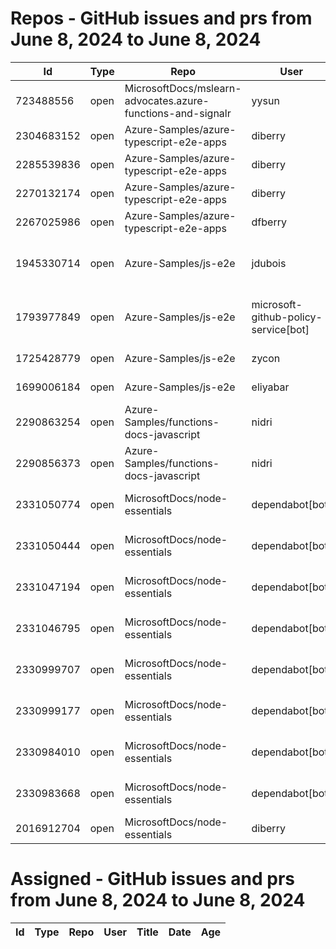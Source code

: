 # Repos - GitHub issues and prs from June 8, 2024 to June 8, 2024
|Id|Type|Repo|User|Title|Date|Age|
|--|--|--|--|--|--|--|
|723488556|open|MicrosoftDocs/mslearn-advocates.azure-functions-and-signalr|yysun| [connection.send vs axios](https://api.github.com/repos/MicrosoftDocs/mslearn-advocates.azure-functions-and-signalr/issues/16)|2020-10-16T19:42:14Z|1331|
|2304683152|open|Azure-Samples/azure-typescript-e2e-apps|diberry| [README updates](https://api.github.com/repos/Azure-Samples/azure-typescript-e2e-apps/issues/66)|2024-05-19T16:20:09Z|20|
|2285539836|open|Azure-Samples/azure-typescript-e2e-apps|diberry| [Azure SQL quickstarts](https://api.github.com/repos/Azure-Samples/azure-typescript-e2e-apps/issues/64)|2024-05-08T12:58:54Z|31|
|2270132174|open|Azure-Samples/azure-typescript-e2e-apps|diberry| [Assistant function call](https://api.github.com/repos/Azure-Samples/azure-typescript-e2e-apps/issues/63)|2024-04-29T22:58:49Z|40|
|2267025986|open|Azure-Samples/azure-typescript-e2e-apps|dfberry| [Convert eslintignore to eslint "ignores" property](https://api.github.com/repos/Azure-Samples/azure-typescript-e2e-apps/issues/62)|2024-04-27T13:52:38Z|42|
|1945330714|open|Azure-Samples/js-e2e|jdubois| [This repo doesn't meet the "durable ownership minimums" for Microsoft compliance](https://api.github.com/repos/Azure-Samples/js-e2e/issues/55)|2023-10-16T14:19:48Z|236|
|1793977849|open|Azure-Samples/js-e2e|microsoft-github-policy-service[bot]| [FabricBot: Onboarding to GitOps.ResourceManagement because of FabricBot decommissioning](https://api.github.com/repos/Azure-Samples/js-e2e/issues/54)|2023-07-07T18:01:49Z|337|
|1725428779|open|Azure-Samples/js-e2e|zycon| [Method changed to beginStart](https://api.github.com/repos/Azure-Samples/js-e2e/issues/53)|2023-05-25T09:20:31Z|380|
|1699006184|open|Azure-Samples/js-e2e|eliyabar| [Update create-vm.js](https://api.github.com/repos/Azure-Samples/js-e2e/issues/52)|2023-05-07T10:47:32Z|398|
|2290863254|open|Azure-Samples/functions-docs-javascript|nidri| [Update README.md to update references to http triggers](https://api.github.com/repos/Azure-Samples/functions-docs-javascript/issues/9)|2024-05-11T11:56:21Z|28|
|2290856373|open|Azure-Samples/functions-docs-javascript|nidri| [Update httpTriggerRoute.js to use 'context' instead of 'console' for …](https://api.github.com/repos/Azure-Samples/functions-docs-javascript/issues/8)|2024-05-11T11:47:20Z|28|
|2331050774|open|MicrosoftDocs/node-essentials|dependabot[bot]| [chore(deps-dev): bump eslint from 8.57.0 to 9.4.0 in /nodejs-debug](https://api.github.com/repos/MicrosoftDocs/node-essentials/issues/117)|2024-06-03T12:39:04Z|5|
|2331050444|open|MicrosoftDocs/node-essentials|dependabot[bot]| [chore(deps-dev): bump prettier from 3.2.4 to 3.3.0 in /nodejs-debug](https://api.github.com/repos/MicrosoftDocs/node-essentials/issues/116)|2024-06-03T12:38:53Z|5|
|2331047194|open|MicrosoftDocs/node-essentials|dependabot[bot]| [chore(deps-dev): bump prettier from 3.2.4 to 3.3.0 in /nodejs-files](https://api.github.com/repos/MicrosoftDocs/node-essentials/issues/115)|2024-06-03T12:37:22Z|5|
|2331046795|open|MicrosoftDocs/node-essentials|dependabot[bot]| [chore(deps-dev): bump eslint from 8.57.0 to 9.4.0 in /nodejs-files](https://api.github.com/repos/MicrosoftDocs/node-essentials/issues/114)|2024-06-03T12:37:10Z|5|
|2330999707|open|MicrosoftDocs/node-essentials|dependabot[bot]| [chore(deps-dev): bump eslint from 8.57.0 to 9.4.0 in /nodejs-http](https://api.github.com/repos/MicrosoftDocs/node-essentials/issues/113)|2024-06-03T12:18:09Z|5|
|2330999177|open|MicrosoftDocs/node-essentials|dependabot[bot]| [chore(deps-dev): bump prettier from 3.2.5 to 3.3.0 in /nodejs-http](https://api.github.com/repos/MicrosoftDocs/node-essentials/issues/112)|2024-06-03T12:17:58Z|5|
|2330984010|open|MicrosoftDocs/node-essentials|dependabot[bot]| [chore(deps-dev): bump eslint from 8.57.0 to 9.4.0 in /nodejs-intro](https://api.github.com/repos/MicrosoftDocs/node-essentials/issues/111)|2024-06-03T12:11:32Z|5|
|2330983668|open|MicrosoftDocs/node-essentials|dependabot[bot]| [chore(deps-dev): bump prettier from 3.2.4 to 3.3.0 in /nodejs-intro](https://api.github.com/repos/MicrosoftDocs/node-essentials/issues/110)|2024-06-03T12:11:22Z|5|
|2016912704|open|MicrosoftDocs/node-essentials|diberry| [Best practice for updates](https://api.github.com/repos/MicrosoftDocs/node-essentials/issues/47)|2023-11-29T15:58:58Z|192|
# Assigned - GitHub issues and prs from June 8, 2024 to June 8, 2024
|Id|Type|Repo|User|Title|Date|Age|
|--|--|--|--|--|--|--|
